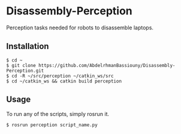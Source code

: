 # Disassembly-Perception
Perception tasks needed for robots to disassemble laptops.

## Installation
```
$ cd ~
$ git clone https://github.com/AbdelrhmanBassiouny/Disassembly-Perception.git
$ cd -R ~/src/perception ~/catkin_ws/src
$ cd ~/catkin_ws && catkin build perception
```

## Usage
To run any of the scripts, simply rosrun it.
```
$ rosrun perception script_name.py
```

